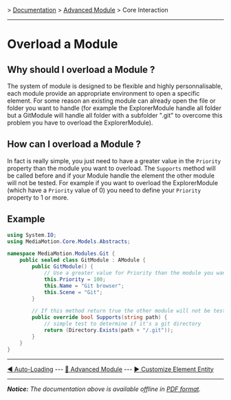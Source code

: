 \> [Documentation](../index.md) \> [Advanced Module](index.md) \> Core Interaction

----------

Overload a Module
=================

Why should I overload a Module ?
--------------------------------
The system of module is designed to be flexible and highly personnalisable, each module provide an appropriate environment to open a specific element. For some reason an existing module can already open the file or folder you want to handle (for example the ExplorerModule handle all folder but a GitModule will handle all folder with a subfolder ".git" to overcome this problem you have to overload the ExplorerModule).

How can I overload a Module ?
-----------------------------
In fact is really simple, you just need to have a greater value in the `Priority` property than the module you want to overload. The `Supports` method will be called before and if your Module handle the element the other module will not be tested. For example if you want to overload the ExplorerModule (which have a `Priority` value of 0) you need to define your `Priority` property to 1 or more.

Example
-------
```csharp
using System.IO;
using MediaMotion.Core.Models.Abstracts;

namespace MediaMotion.Modules.Git {
	public sealed class GitModule : AModule {
		public GitModule() {
			// Use a greater value for Priority than the module you want to overload (here the ExplorerModule which have a Priority of 0)
			this.Priority = 100;
			this.Name = "Git browser";
			this.Scene = "Git";
		}

		// If this method return true the other module will not be tested and will not be used.
		public override bool Supports(string path) {
			// simple test to determine if it's a git directory
			return (Directory.Exists(path + "/.git"));
		}
	}
}
```

----------

[:arrow_backward: Auto-Loading](autoloading.md) --- [:arrow_up_small: Advanced Module](index.md) --- [:arrow_forward: Customize Element Entity](customizeEntity.md)

----------
*__Notice:__ The documentation above is available offline in [PDF format](../doc.pdf).*

